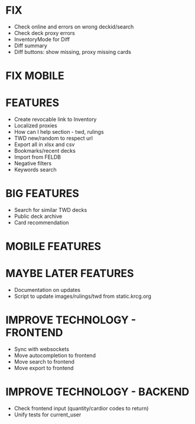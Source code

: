 # FIX
* Check online and errors on wrong deckid/search
* Check deck proxy errors
* InventoryMode for Diff
* Diff summary
* Diff buttons: show missing, proxy missing cards

# FIX MOBILE

# FEATURES
* Create revocable link to Inventory
* Localized proxies
* How can I help section - twd, rulings
* TWD new/random to respect url
* Export all in xlsx and csv
* Bookmarks/recent decks
* Import from FELDB
* Negative filters
* Keywords search

# BIG FEATURES
* Search for similar TWD decks
* Public deck archive
* Card recommendation

# MOBILE FEATURES

# MAYBE LATER FEATURES
* Documentation on updates
* Script to update images/rulings/twd from static.krcg.org

# IMPROVE TECHNOLOGY - FRONTEND
* Sync with websockets
* Move autocompletion to frontend
* Move search to frontend
* Move export to frontend

# IMPROVE TECHNOLOGY - BACKEND
* Check frontend input (quantity/cardior codes to return)
* Unify tests for current_user
